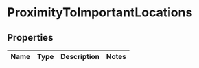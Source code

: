 

# ProximityToImportantLocations


## Properties

| Name | Type | Description | Notes |
|------------ | ------------- | ------------- | -------------|




